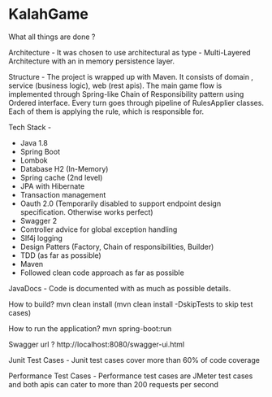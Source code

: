 # KalahGame

What all things are done ?

Architecture -
It was chosen to use architectural as type - Multi-Layered Architecture with an in memory persistence layer.

Structure -
The project is wrapped up with Maven. It consists of domain , service (business logic), web (rest apis). 
The main game flow is implemented through Spring-like Chain of Responsibility pattern using Ordered interface.
Every turn goes through pipeline of RulesApplier classes. Each of them is applying the rule, which is responsible for.

Tech Stack -
* Java 1.8
* Spring Boot
* Lombok
* Database H2 (In-Memory)
* Spring cache (2nd level)
* JPA with Hibernate
* Transaction management
* Oauth 2.0 (Temporarily disabled to support endpoint design specification. Otherwise works perfect)
* Swagger 2
* Controller advice for global exception handling
* Slf4j logging
* Design Patters (Factory, Chain of responsibilities, Builder)
* TDD (as far as possible)
* Maven
* Followed clean code approach as far as possible

JavaDocs -
Code is documented with as much as possible details. 

How to build?
mvn clean install (mvn clean install -DskipTests to skip test cases)

How to run the application?
mvn spring-boot:run

Swagger url ?
http://localhost:8080/swagger-ui.html

Junit Test Cases -
Junit test cases cover more than 60% of code coverage

Performance Test Cases -
Performance test cases are JMeter test cases and both apis can cater to more than 200 requests
per second




